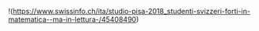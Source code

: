 !(https://www.swissinfo.ch/ita/studio-pisa-2018_studenti-svizzeri-forti-in-matematica--ma-in-lettura-/45408490)
